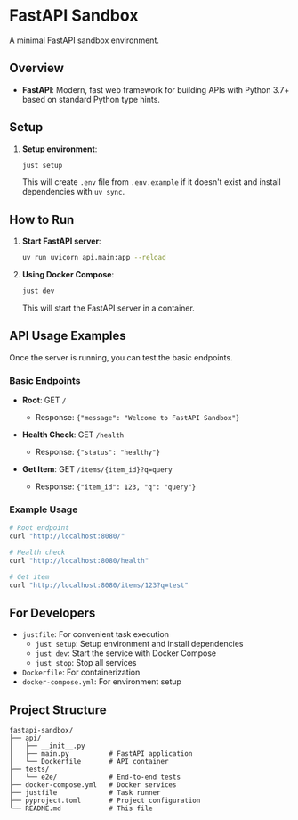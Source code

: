 # FastAPI Sandbox

A minimal FastAPI sandbox environment.

## Overview

- **FastAPI**: Modern, fast web framework for building APIs with Python 3.7+ based on standard Python type hints.

## Setup

1. **Setup environment**:
   ```bash
   just setup
   ```
   This will create `.env` file from `.env.example` if it doesn't exist and install dependencies with `uv sync`.

## How to Run

1. **Start FastAPI server**:
   ```bash
   uv run uvicorn api.main:app --reload
   ```

2. **Using Docker Compose**:
   ```bash
   just dev
   ```
   This will start the FastAPI server in a container.

## API Usage Examples

Once the server is running, you can test the basic endpoints.

### Basic Endpoints
- **Root**: GET `/`
  - Response: `{"message": "Welcome to FastAPI Sandbox"}`

- **Health Check**: GET `/health`
  - Response: `{"status": "healthy"}`

- **Get Item**: GET `/items/{item_id}?q=query`
  - Response: `{"item_id": 123, "q": "query"}`

### Example Usage
```bash
# Root endpoint
curl "http://localhost:8080/"

# Health check
curl "http://localhost:8080/health"

# Get item
curl "http://localhost:8080/items/123?q=test"
```

## For Developers

- `justfile`: For convenient task execution
  - `just setup`: Setup environment and install dependencies
  - `just dev`: Start the service with Docker Compose
  - `just stop`: Stop all services
- `Dockerfile`: For containerization
- `docker-compose.yml`: For environment setup

## Project Structure

```
fastapi-sandbox/
├── api/
│   ├── __init__.py
│   ├── main.py          # FastAPI application
│   └── Dockerfile       # API container
├── tests/
│   └── e2e/             # End-to-end tests
├── docker-compose.yml   # Docker services
├── justfile             # Task runner
├── pyproject.toml       # Project configuration
└── README.md            # This file
```
